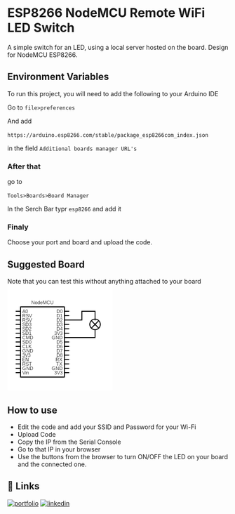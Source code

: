 
# ESP8266 NodeMCU Remote WiFi LED Switch


A simple switch for an LED, using a local server hosted on the board. Design for NodeMCU ESP8266.




## Environment Variables

To run this project, you will need to add the following to your Arduino IDE

Go to
`file>preferences`

And add

`https://arduino.esp8266.com/stable/package_esp8266com_index.json`

in the field `Additional boards manager URL's`

### After that
go to

`Tools>Boards>Board Manager`

In the Serch Bar typr `esp8266` and add it

### Finaly

Choose your port and board and upload the code.
## Suggested Board
Note that you can test this without anything attached to your board 
![Board](https://raw.githubusercontent.com/MikeTsak/ESP8266-NodeMCU-Remote-WiFi-LED-Switch/main/circuit.png)


## How to use

- Edit the code and add your SSID and Password for your Wi-Fi
- Upload Code
- Copy the IP from the Serial Console
- Go to that IP in your browser
- Use the buttons from the browser to turn ON/OFF the LED on your board and the connected one.



## 🔗 Links
[![portfolio](https://img.shields.io/badge/My%20Website-red?style=for-the-badge&logo=html5&logoColor=white)](https://miketsak.gr/)
[![linkedin](https://img.shields.io/badge/linkedin-0A66C2?style=for-the-badge&logo=linkedin&logoColor=white)](https://www.linkedin.com/in/michail-tsakiroglou/)
